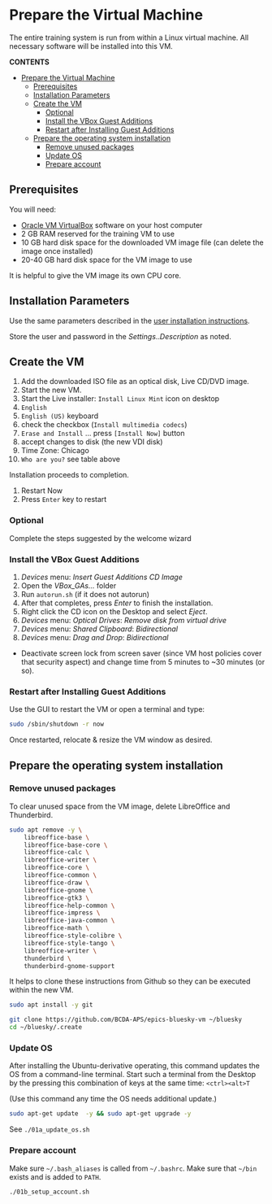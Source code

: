 # Prepare the Virtual Machine

The entire training system is run from within a Linux virtual machine.
All necessary software will be installed into this VM.

**CONTENTS**

- [Prepare the Virtual Machine](#prepare-the-virtual-machine)
  - [Prerequisites](#prerequisites)
  - [Installation Parameters](#installation-parameters)
  - [Create the VM](#create-the-vm)
    - [Optional](#optional)
    - [Install the VBox Guest Additions](#install-the-vbox-guest-additions)
    - [Restart after Installing Guest Additions](#restart-after-installing-guest-additions)
  - [Prepare the operating system installation](#prepare-the-operating-system-installation)
    - [Remove unused packages](#remove-unused-packages)
    - [Update OS](#update-os)
    - [Prepare account](#prepare-account)

## Prerequisites

You will need:

* [Oracle VM VirtualBox](https://www.virtualbox.org/) software on your host computer
* 2 GB RAM reserved for the training VM to use
* 10 GB hard disk space for the downloaded VM image file (can delete the image once installed)
* 20-40 GB hard disk space for the VM image to use

It is helpful to give the VM image its own CPU core.

## Installation Parameters

Use the same parameters described in the [user installation instructions](../install_vm.md).

Store the user and password in the *Settings*..*Description* as noted.

## Create the VM

1. Add the downloaded ISO file as an optical disk, Live CD/DVD image.
1. Start the new VM.
1. Start the Live installer: `Install Linux Mint` icon on desktop
1. `English`
1. `English (US)` keyboard
1. check the checkbox (`Install multimedia codecs`)
1. `Erase and Install` ... press `[Install Now]` button
1. accept changes to disk (the new VDI disk)
1. Time Zone: Chicago
1. `Who are you?`  see table above

Installation proceeds to completion.

1. Restart Now
2. Press `Enter` key to restart

### Optional

Complete the steps suggested by the welcome wizard

### Install the VBox Guest Additions

1. *Devices* menu: *Insert Guest Additions CD Image*
2. Open the *VBox_GAs...* folder
3. Run `autorun.sh` (if it does not autorun)
4. After that completes, press *Enter* to finish the installation.
5. Right click the CD icon on the Desktop and select *Eject*.
6. *Devices* menu: *Optical Drives*: *Remove disk from virtual drive*
7. *Devices* menu: *Shared Clipboard*: *Bidirectional*
8. *Devices* menu: *Drag and Drop*: *Bidirectional*

- Deactivate screen lock from screen saver (since VM host policies cover that
  security aspect) and change time from 5 minutes to ~30 minutes (or so).

### Restart after Installing Guest Additions

Use the GUI to restart the VM or open a terminal and type:

```sh
sudo /sbin/shutdown -r now
```

Once restarted, relocate & resize the VM window as desired.

## Prepare the operating system installation

### Remove unused packages

To clear unused space from the VM image, delete
LibreOffice and Thunderbird.

```sh
sudo apt remove -y \
    libreoffice-base \
    libreoffice-base-core \
    libreoffice-calc \
    libreoffice-writer \
    libreoffice-core \
    libreoffice-common \
    libreoffice-draw \
    libreoffice-gnome \
    libreoffice-gtk3 \
    libreoffice-help-common \
    libreoffice-impress \
    libreoffice-java-common \
    libreoffice-math \
    libreoffice-style-colibre \
    libreoffice-style-tango \
    libreoffice-writer \
    thunderbird \
    thunderbird-gnome-support
```

It helps to clone these instructions from Github so they can be
executed within the new VM.

```sh
sudo apt install -y git

git clone https://github.com/BCDA-APS/epics-bluesky-vm ~/bluesky
cd ~/bluesky/.create
```

### Update OS

After installing the Ubuntu-derivative operating, this command updates
the OS from a command-line terminal.  Start such a terminal from the
Desktop by the pressing this combination of keys at the same time:
`<ctrl><alt>T`

(Use this command any time the OS needs additional update.)

```sh
sudo apt-get update  -y && sudo apt-get upgrade -y
```

See `./01a_update_os.sh`

### Prepare account

Make sure `~/.bash_aliases` is called from `~/.bashrc`.  Make
sure that `~/bin` exists and is added to `PATH`.

```sh
./01b_setup_account.sh
```
